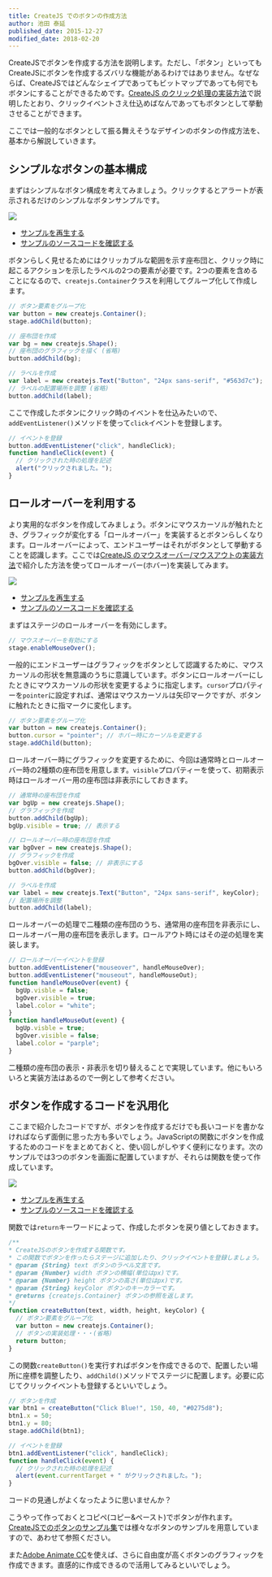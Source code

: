 ```yaml
---
title: CreateJS でのボタンの作成方法
author: 池田 泰延
published_date: 2015-12-27
modified_date: 2018-02-20
---
```


CreateJSでボタンを作成する方法を説明します。ただし、「ボタン」といってもCreateJSにボタンを作成するズバリな機能があるわけではありません。なぜならば、CreateJSではどんなシェイプであってもビットマップであっても何でもボタンにすることができるためです。[CreateJS のクリック処理の実装方法](mouse_click.md)で説明したとおり、クリックイベントさえ仕込めばなんであってもボタンとして挙動させることができます。

ここでは一般的なボタンとして振る舞えそうなデザインのボタンの作成方法を、基本から解説していきます。

## シンプルなボタンの基本構成

まずはシンプルなボタン構成を考えてみましょう。クリックするとアラートが表示されるだけのシンプルなボタンサンプルです。

![](../imgs/button_simple.html.png)

- [サンプルを再生する](https://ics-creative.github.io/tutorial-createjs/samples/button_simple.html)
- [サンプルのソースコードを確認する](../samples/button_simple.html)


ボタンらしく見せるためにはクリッカブルな範囲を示す座布団と、クリック時に起こるアクションを示したラベルの2つの要素が必要です。2つの要素を含めることになるので、`createjs.Container`クラスを利用してグループ化して作成します。

```js
// ボタン要素をグループ化
var button = new createjs.Container();
stage.addChild(button);

// 座布団を作成
var bg = new createjs.Shape();
// 座布団のグラフィックを描く (省略)
button.addChild(bg);

// ラベルを作成
var label = new createjs.Text("Button", "24px sans-serif", "#563d7c");
// ラベルの配置場所を調整 (省略)
button.addChild(label);
```

ここで作成したボタンにクリック時のイベントを仕込みたいので、`addEventListener()`メソッドを使って`click`イベントを登録します。

```js
// イベントを登録
button.addEventListener("click", handleClick);
function handleClick(event) {
  // クリックされた時の処理を記述
  alert("クリックされました。");
}
```



## ロールオーバーを利用する

より実用的なボタンを作成してみましょう。ボタンにマウスカーソルが触れたとき、グラフィックが変化する「ロールオーバー」を実装するとボタンらしくなります。ロールオーバーによって、エンドユーザーはそれがボタンとして挙動することを認識します。ここでは[CreateJS のマウスオーバー/マウスアウトの実装方法](mouse_over.md)で紹介した方法を使ってロールオーバー(ホバー)を実装してみます。

![](../imgs/button_rollover.html.png)

- [サンプルを再生する](https://ics-creative.github.io/tutorial-createjs/samples/button_rollover.html)
- [サンプルのソースコードを確認する](../samples/button_rollover.html)

まずはステージのロールオーバーを有効にします。

```js
// マウスオーバーを有効にする
stage.enableMouseOver();
```

一般的にエンドユーザーはグラフィックをボタンとして認識するために、マウスカーソルの形状を無意識のうちに意識しています。ボタンにロールオーバーにしたときにマウスカーソルの形状を変更するように指定します。`cursor`プロパティーを`pointer`に設定すれば、通常はマウスカーソルは矢印マークですが、ボタンに触れたときに指マークに変化します。

```js
// ボタン要素をグループ化
var button = new createjs.Container();
button.cursor = "pointer"; // ホバー時にカーソルを変更する
stage.addChild(button);
```

ロールオーバー時にグラフィックを変更するために、今回は通常時とロールオーバー時の2種類の座布団を用意します。`visible`プロパティーを使って、初期表示時はロールオーバー用の座布団は非表示にしておきます。

```js
// 通常時の座布団を作成
var bgUp = new createjs.Shape();
// グラフィックを作成
button.addChild(bgUp);
bgUp.visible = true; // 表示する

// ロールオーバー時の座布団を作成
var bgOver = new createjs.Shape();
// グラフィックを作成
bgOver.visible = false; // 非表示にする
button.addChild(bgOver);

// ラベルを作成
var label = new createjs.Text("Button", "24px sans-serif", keyColor);
// 配置場所を調整
button.addChild(label);
```

ロールオーバーの処理で二種類の座布団のうち、通常用の座布団を非表示にし、ロールオーバー用の座布団を表示します。ロールアウト時にはその逆の処理を実装します。

```js
// ロールオーバーイベントを登録
button.addEventListener("mouseover", handleMouseOver);
button.addEventListener("mouseout", handleMouseOut);
function handleMouseOver(event) {
  bgUp.visble = false;
  bgOver.visible = true;
  label.color = "white";
}
function handleMouseOut(event) {
  bgUp.visble = true;
  bgOver.visible = false;
  label.color = "parple";
}
```

二種類の座布団の表示・非表示を切り替えることで実現しています。他にもいろいろと実装方法はあるので一例として参考ください。


## ボタンを作成するコードを汎用化

ここまで紹介したコードですが、ボタンを作成するだけでも長いコードを書かなければならず面倒に思った方も多いでしょう。JavaScriptの関数にボタンを作成するためのコードをまとめておくと、使い回しがしやすく便利になります。次のサンプルでは3つのボタンを画面に配置していますが、それらは関数を使って作成しています。


![](../imgs/button_create_like_bootstrap.html.png)

- [サンプルを再生する](https://ics-creative.github.io/tutorial-createjs/samples/button_create_like_bootstrap.html)
- [サンプルのソースコードを確認する](../samples/button_create_like_bootstrap.html)



関数では`return`キーワードによって、作成したボタンを戻り値としておきます。

```js
/**
* CreateJSのボタンを作成する関数です。
* この関数でボタンを作ったらステージに追加したり、クリックイベントを登録しましょう。
* @param {String} text ボタンのラベル文言です。
* @param {Number} width ボタンの横幅(単位はpx)です。
* @param {Number} height ボタンの高さ(単位はpx)です。
* @param {String} keyColor ボタンのキーカラーです。
* @returns {createjs.Container} ボタンの参照を返します。
*/
function createButton(text, width, height, keyColor) {
  // ボタン要素をグループ化
  var button = new createjs.Container();
  // ボタンの実装処理・・・(省略)
  return button;
}
```

この関数`createButton()`を実行すればボタンを作成できるので、配置したい場所に座標を調整したり、`addChild()`メソッドでステージに配置します。必要に応じてクリックイベントも登録するといいでしょう。

```js
// ボタンを作成
var btn1 = createButton("Click Blue!", 150, 40, "#0275d8");
btn1.x = 50;
btn1.y = 80;
stage.addChild(btn1);

// イベントを登録
btn1.addEventListener("click", handleClick);
function handleClick(event) {
  // クリックされた時の処理を記述
  alert(event.currentTarget + " がクリックされました。");
}
```

コードの見通しがよくなったように思いませんか？

こうやって作っておくとコピペ(コピー&ペースト)でボタンが作れます。[CreateJSでのボタンのサンプル集](button_samples.md)では様々なボタンのサンプルを用意していますので、あわせて参照ください。

また[Adobe Animate CC](adobe_animate.md)を使えば、さらに自由度が高くボタンのグラフィックを作成できます。直感的に作成できるので活用してみるといいでしょう。

